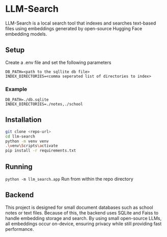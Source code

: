 # LLM-Search
LLM-Search is a local search tool that indexes and searches text-based files using embeddings generated by open-source Hugging Face embedding models.

## Setup
Create a .env file and set the following parameters
```
DB_PATH=<path to the sqllite db file>
INDEX_DIRECTORIES=<comma seperated list of directories to index>
```
### Example
```
DB_PATH=./db.sqlite
INDEX_DIRECTORIES=./notes,./school
```

## Installation
```bash
git clone <repo-url>
cd llm-search
python -m venv venv
.\venv\Scripts\activate
pip install -r requirements.txt
```
## Running
`python -m llm_search.app`
Run from within the repo directory

## Backend
This project is designed for small document databases such as school notes or text files. Because of this, the backend uses SQLite and Faiss to handle embedding storage and search. By using small open-source LLMs, all embeddings occur on-device, ensuring privacy while still providing fast performance.